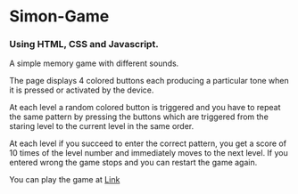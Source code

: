 # Simon-Game

### Using HTML, CSS and Javascript.

A simple memory game with different sounds.

The page displays 4 colored buttons each producing a particular tone when it is pressed or activated by the device.

At each level a random colored button is triggered and you have to repeat the same pattern by pressing the buttons which are triggered from the staring level to the current level in the same order.

At each level if you succeed to enter the correct pattern, you get a score of 10 times of the level number and immediately moves to the next level.
If you entered wrong the game stops and you can restart the game again.

You can play the game at [Link](https://venkatasaitanish.github.io/Simon-Game/)

